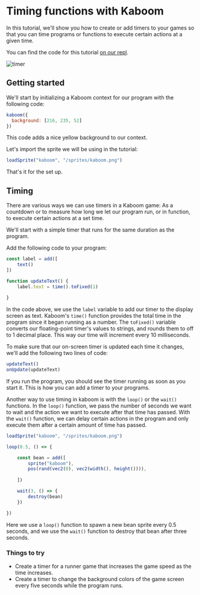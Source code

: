 # Timing functions with Kaboom

In this tutorial, we'll show you how to create or add timers to your games so that you can time programs or functions to execute certain actions at a given time.

You can find the code for this tutorial [on our repl](https://replit.com/@ritza/timer-kaboom).

![timer](timer.png)

## Getting started

We'll start by initializing a Kaboom context for our program with the following code:

```javascript
kaboom({
  background: [216, 235, 52]
})
```

This code adds a nice yellow background to our context. 

Let's import the sprite we will be using in the tutorial:

```javascript
loadSprite("kaboom", "/sprites/kaboom.png")

```

That's it for the set up.

## Timing

There are various ways we can use timers in a Kaboom game: As a countdown or to measure how long we let our program run, or in function, to execute certain actions at a set time.

We'll start with a simple timer that runs for the same duration as the program.

Add the following code to your program:

```javascript
const label = add([
	text()
])

function updateText() {
	label.text = time().toFixed(1)
	
}
```

In the code above, we use the `label` variable to add our timer to the display screen as text. Kaboom's `time()` function provides the total time in the program since it began running as a number. The `toFixed()` variable converts our floating-point timer's values to strings, and rounds them to off to 1 decimal place. This way our time will increment every 10 milliseconds.

To make sure that our on-screen timer is updated each time it changes, we'll add the following two lines of code:

```javascript
updateText()
onUpdate(updateText)
```

If you run the program, you should see the timer running as soon as you start it. This is how you can add a timer to your programs.

Another way to use timing in kaboom is with the `loop()` or the `wait()` functions. In the `loop()` function, we pass the number of seconds we want to wait and the action we want to execute after that time has passed. With the `wait()` function, we can delay certain actions in the program and only execute them after a certain amount of time has passed.

```javascript
loadSprite("kaboom", "/sprites/kaboom.png")

loop(0.5, () => {

	const bean = add([
		sprite("kaboom"),
		pos(rand(vec2(0), vec2(width(), height()))),
    
	])

	wait(3, () => {
		destroy(bean)
	})

})
```

Here we use a `loop()` function to spawn a new bean sprite every 0.5 seconds, and we use the `wait()` function to destroy that bean after three seconds.

### Things to try

* Create a timer for a runner game that increases the game speed as the time increases.
* Create a timer to change the background colors of the game screen every five seconds while the program runs.
